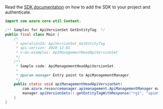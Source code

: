 Read the [SDK documentation](https://github.com/Azure/azure-sdk-for-java/blob/azure-resourcemanager-apimanagement_1.0.0-beta.2/sdk/apimanagement/azure-resourcemanager-apimanagement/README.md) on how to add the SDK to your project and authenticate.

```java
import com.azure.core.util.Context;

/** Samples for ApiVersionSet GetEntityTag. */
public final class Main {
    /*
     * operationId: ApiVersionSet_GetEntityTag
     * api-version: 2020-12-01
     * x-ms-examples: ApiManagementHeadApiVersionSet
     */
    /**
     * Sample code: ApiManagementHeadApiVersionSet.
     *
     * @param manager Entry point to ApiManagementManager.
     */
    public static void apiManagementHeadApiVersionSet(
        com.azure.resourcemanager.apimanagement.ApiManagementManager manager) {
        manager.apiVersionSets().getEntityTagWithResponse("rg1", "apimService1", "vs1", Context.NONE);
    }
}
```
